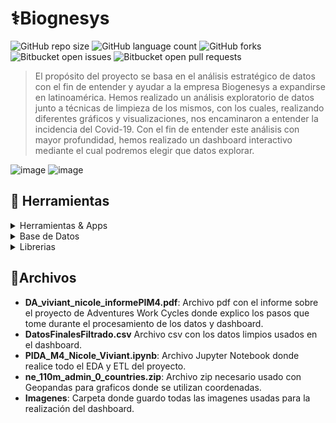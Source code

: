 # ⚕️Biognesys

![GitHub repo size](https://img.shields.io/github/repo-size/nikuvi/Biogenesys?style=for-the-badge)
![GitHub language count](https://img.shields.io/github/languages/count/nikuvi/Biogenesys?style=for-the-badge)
![GitHub forks](https://img.shields.io/github/forks/nikuvi/Biogenesys?style=for-the-badge)
![Bitbucket open issues](https://img.shields.io/bitbucket/issues/nikuvi/Biogenesys?style=for-the-badge)
![Bitbucket open pull requests](https://img.shields.io/bitbucket/pr-raw/nikuvi/Biogenesys?style=for-the-badge)

> El propósito del proyecto se basa en el análisis estratégico de datos con el fin de entender y ayudar a la empresa Biogenesys a expandirse en latinoamérica. 
> Hemos realizado un análisis exploratorio de datos junto a técnicas de limpieza de los mismos, con los cuales, realizando diferentes gráficos y visualizaciones, nos encaminaron a entender la incidencia del Covid-19.
> Con el fin de entender este análisis con mayor profundidad, hemos realizado un dashboard interactivo mediante el cual podremos elegir que datos explorar.

![image](https://github.com/user-attachments/assets/063a240f-d4f9-4e13-a197-e907cd165217)
![image](https://github.com/user-attachments/assets/fbd2d7ca-a933-40bc-9ab1-80b84e638aee)


<!-- TechStack -->
## :space_invader: Herramientas

<details>
  <summary>Herramientas & Apps</summary>
  <ul>
    <img src="https://img.shields.io/badge/power_bi-F2C811?style=for-the-badge&logo=powerbi&logoColor=black"><a href="https://app.powerbi.com/"></a>
    <img src="https://img.shields.io/badge/Microsoft_Excel-217346?style=for-the-badge&logo=microsoft-excel&logoColor=white"><a href="https://excel.cloud.microsoft/"></a>
    <img src="https://img.shields.io/badge/Python-FFD43B?style=for-the-badge&logo=python&logoColor=blue"></a>
    <img src="https://img.shields.io/badge/Jupyter-F37626.svg?&style=for-the-badge&logo=Jupyter&logoColor=white">
  </ul>
</details>

<details>
<summary>Base de Datos</summary>
  <ul>
    <img src="https://img.shields.io/badge/Microsoft_SQL_Server-CC2927?style=for-the-badge&logo=microsoft-sql-server&logoColor=white"><a href="https://www.microsoft.com/es-es/sql-server/sql-server-downloads"></a>
  </ul>
</details>

<details>
<summary>Librerias</summary>
  <ul>
    <img src="https://img.shields.io/badge/Numpy-777BB4?style=for-the-badge&logo=numpy&logoColor=white"/>
    <img src="https://img.shields.io/badge/Pandas-2C2D72?style=for-the-badge&logo=pandas&logoColor=white"/>
    <img src="https://img.shields.io/badge/Matplotlib-%23ffffff.svg?style=for-the-badge&logo=Matplotlib&logoColor=black"/>
    <img src="https://img.shields.io/badge/scikit--learn-%23F7931E.svg?style=for-the-badge&logo=scikit-learn&logoColor=white"/>
    <img src="https://img.shields.io/badge/Seaborn-%23ffffff.svg?style=for-the-badge&logo=seaborn&logoColor=black"/>
    <img src="https://img.shields.io/badge/Geopandas-%23F7931E.svg?style=for-the-badge&logo=geopandas&logoColor=white"/>
  </ul>
</details>

## 📁Archivos

- **DA_viviant_nicole_informePIM4.pdf**: Archivo pdf con el informe sobre el proyecto de Adventures Work Cycles donde explico los pasos que tome durante el procesamiento de los datos y dashboard.
- **DatosFinalesFiltrado.csv** Archivo csv con los datos limpios usados en el dashboard.
- **PIDA_M4_Nicole_Viviant.ipynb**: Archivo Jupyter Notebook donde realice todo el EDA y ETL del proyecto.
- **ne_110m_admin_0_countries.zip**: Archivo zip necesario usado con Geopandas para graficos donde se utilizan coordenadas.
- **Imagenes**: Carpeta donde guardo todas las imagenes usadas para la realización del dashboard.

